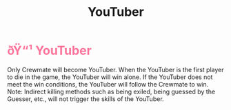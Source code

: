﻿---
lang: en-US
title: YouTuber
prev: Workhorse
next: Egoist
---
# <font color=#fb749b>ðŸ“¹ <b>YouTuber</b></font> <Badge text="Miscellaneous" type="tip" vertical="middle"/>

Only Crewmate will become YouTuber. When the YouTuber is the first player to die in the game, the YouTuber will win alone. If the YouTuber does not meet the win conditions, the YouTuber will follow the Crewmate to win. Note: Indirect killing methods such as being exiled, being guessed by the Guesser, etc., will not trigger the skills of the YouTuber.